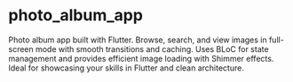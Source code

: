 # photo_album_app
Photo album app built with Flutter. Browse, search, and view images in full-screen mode with smooth transitions and caching. Uses BLoC for state management and provides efficient image loading with Shimmer effects. Ideal for showcasing your skills in Flutter and clean architecture.
